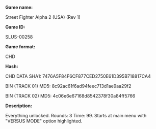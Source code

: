 **Game name:**

Street Fighter Alpha 2 (USA) (Rev 1)

**Game ID:**

SLUS-00258

**Game format:**

CHD

**Hash:**

CHD DATA SHA1: 7476A5F84F6CF877CED2750E61D395B718817CA4

BIN (TRACK 01) MD5: 8c92ac61f6ad94feec713d1ae9aa29f2

BIN (TRACK 02) MD5: 4c06e6e67168d8542378f30a84ff5766

**Description:**

Everything unlocked. Rounds: 3 Time: 99. Starts at main menu with "VERSUS MODE" option highlighted.